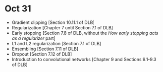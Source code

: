 # Oct 31

- Gradient clipping [Section 10.11.1 of DLB]
- Regularization [Chapter 7 until Section 7.1 of DLB]
- Early stopping [Section 7.8 of DLB, without the *How early stopping acts as a regularizer* part]
- L1 and L2 regularization [Section 7.1 of DLB]
- Ensembling [Section 7.11 of DLB]
- Dropout [Section 7.12 of DLB]
- Introduction to convolutional networks [Chapter 9 and Sections 9.1-9.3 of DLB]
